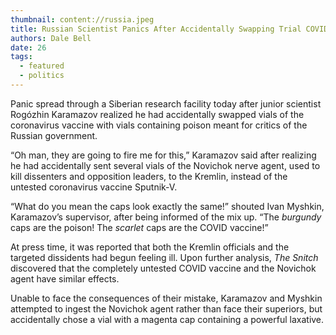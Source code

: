 ```yaml
---
thumbnail: content://russia.jpeg
title: Russian Scientist Panics After Accidentally Swapping Trial COVID Vaccine With Deadly Nerve Agent
authors: Dale Bell
date: 26
tags:
  - featured
  - politics
---
```


Panic spread through a Siberian research facility today after junior scientist Rogózhin Karamazov realized he had accidentally swapped vials of the coronavirus vaccine with vials containing poison meant for critics of the Russian government. 

“Oh man, they are going to fire me for this,” Karamazov said after realizing he had accidentally sent several vials of the Novichok nerve agent, used to kill dissenters and opposition leaders, to the Kremlin, instead of the untested coronavirus vaccine Sputnik-V. 

“What do you mean the caps look exactly the same!” shouted Ivan Myshkin, Karamazov’s supervisor, after being informed of the mix up. “The *burgundy* caps are the poison! The *scarlet* caps are the COVID vaccine!”

At press time, it was reported that both the Kremlin officials and the targeted dissidents had begun feeling ill. Upon further analysis, *The Snitch* discovered that the completely untested COVID vaccine and the Novichok agent have similar effects. 

Unable to face the consequences of their mistake, Karamazov and Myshkin attempted to ingest the Novichok agent rather than face their superiors, but accidentally chose a vial with a magenta cap containing a powerful laxative.

